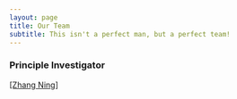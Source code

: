 ```yaml
---
layout: page
title: Our Team
subtitle: This isn't a perfect man, but a perfect team!
---
```

### Principle Investigator
[[Zhang Ning]](zhangning-more)
### 
